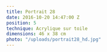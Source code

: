 ```yaml
---
title: Portrait 28
date: 2016-10-20 14:47:00 Z
position: 5
technique: Acrylique sur toile
dimensions: 46 x 38 cm
photo: "/uploads/portrait28_hd.jpg"
---
```


